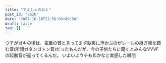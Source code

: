 ```yaml
---
title: "でんしゃのおと"
post_id: "3620"
date: "2007-10-10T21:58:00+09:00"
draft: false
tag: []
---
```



ウチがガキの頃は、電車の音と言ってまず脳裏に浮かぶのがレールの継ぎ目を踏む音(所謂ガタンゴトン音)だったもんだが、今の子供たちに聞くとみんなVVVFの起動音が返ってくるんだ。 いよいよウチも年かなと実感した瞬間
